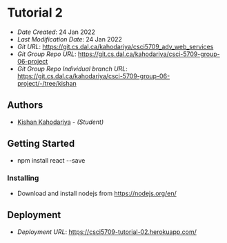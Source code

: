 # Tutorial 2

- _Date Created_: 24 Jan 2022
- _Last Modification Date_: 24 Jan 2022
- _Git URL_: https://git.cs.dal.ca/kahodariya/csci5709_adv_web_services
- _Git Group Repo URL_: https://git.cs.dal.ca/kahodariya/csci-5709-group-06-project
- _Git Group Repo Individual branch URL_: https://git.cs.dal.ca/kahodariya/csci-5709-group-06-project/-/tree/kishan

## Authors

- [Kishan Kahodariya](ks805556@dal.ca) - _(Student)_

## Getting Started

- npm install react --save

### Installing

- Download and install nodejs from https://nodejs.org/en/

## Deployment

- _Deployment URL_: https://csci5709-tutorial-02.herokuapp.com/
